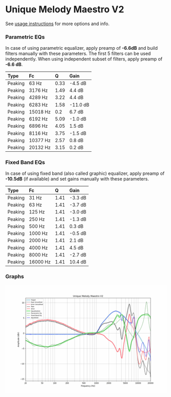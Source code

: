 # Unique Melody Maestro V2
See [usage instructions](https://github.com/jaakkopasanen/AutoEq#usage) for more options and info.

### Parametric EQs
In case of using parametric equalizer, apply preamp of **-6.6dB** and build filters manually
with these parameters. The first 5 filters can be used independently.
When using independent subset of filters, apply preamp of **-6.6 dB**.

| Type    | Fc       |    Q | Gain     |
|:--------|:---------|:-----|:---------|
| Peaking | 63 Hz    | 0.33 | -4.5 dB  |
| Peaking | 3176 Hz  | 1.49 | 4.4 dB   |
| Peaking | 4289 Hz  | 3.22 | 4.4 dB   |
| Peaking | 6283 Hz  | 1.58 | -11.0 dB |
| Peaking | 15018 Hz | 0.2  | 6.7 dB   |
| Peaking | 6192 Hz  | 5.09 | -1.0 dB  |
| Peaking | 6896 Hz  | 4.05 | 1.5 dB   |
| Peaking | 8116 Hz  | 3.75 | -1.5 dB  |
| Peaking | 10377 Hz | 2.57 | 0.8 dB   |
| Peaking | 20132 Hz | 3.15 | 0.2 dB   |

### Fixed Band EQs
In case of using fixed band (also called graphic) equalizer, apply preamp of **-10.5dB**
(if available) and set gains manually with these parameters.

| Type    | Fc       |    Q | Gain    |
|:--------|:---------|:-----|:--------|
| Peaking | 31 Hz    | 1.41 | -3.3 dB |
| Peaking | 63 Hz    | 1.41 | -3.7 dB |
| Peaking | 125 Hz   | 1.41 | -3.0 dB |
| Peaking | 250 Hz   | 1.41 | -1.3 dB |
| Peaking | 500 Hz   | 1.41 | 0.3 dB  |
| Peaking | 1000 Hz  | 1.41 | -0.5 dB |
| Peaking | 2000 Hz  | 1.41 | 2.1 dB  |
| Peaking | 4000 Hz  | 1.41 | 4.5 dB  |
| Peaking | 8000 Hz  | 1.41 | -2.7 dB |
| Peaking | 16000 Hz | 1.41 | 10.4 dB |

### Graphs
![](./Unique%20Melody%20Maestro%20V2.png)
